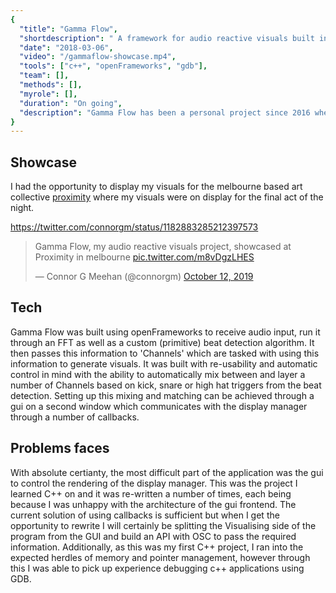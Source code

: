```yaml
---
{
  "title": "Gamma Flow",
  "shortdescription": " A framework for audio reactive visuals built in openFrameworks.",
  "date": "2018-03-06",
  "video": "/gammaflow-showcase.mp4",
  "tools": ["c++", "openFrameworks", "gdb"],
  "team": [],
  "methods": [],
  "myrole": [],
  "duration": "On going",
  "description": "Gamma Flow has been a personal project since 2016 when I took Interactive Media at The University of Technology Sydney.  It was here I learned about creative coding through processing and I've been inspired to move into the field ever since.  I've always had a strong connection to music and imagined shapes and scenes when listening to music and I wanted to explore that by producing a program that communicated these scenes."
}
---
```


## Showcase

I had the opportunity to display my visuals for the melbourne based art collective [proximity](https://www.instagram.com/p_r_x_y/) where my visuals were on display for the final act of the night.  

https://twitter.com/connorgm/status/1182883285212397573

<blockquote class="twitter-tweet" data-lang="en"><p lang="en" dir="ltr">Gamma Flow, my audio reactive visuals project, showcased at Proximity in melbourne <a href="https://t.co/m8vDgzLHES">pic.twitter.com/m8vDgzLHES</a></p>&mdash; Connor G Meehan (@connorgm) <a href="https://twitter.com/connorgm/status/1182883285212397573?ref_src=twsrc%5Etfw">October 12, 2019</a></blockquote>
<script async src="https://platform.twitter.com/widgets.js" charset="utf-8"></script>


## Tech

Gamma Flow was built using openFrameworks to receive audio input, run it through an FFT as well as a custom (primitive) beat detection algorithm.  It then passes this information to 'Channels' which are tasked with using this information to generate visuals.  It was built with re-usability and automatic control in mind with the ability to automatically mix between and layer a number of Channels based on kick, snare or high hat triggers from the beat detection.  Setting up this mixing and matching can be achieved through a gui on a second window which communicates with the display manager through a number of callbacks.

## Problems faces

With absolute certianty, the most difficult part of the application was the gui to control the rendering of the display manager.  This was the project I learned C++ on and it was re-written a number of times, each being because I was unhappy with the architecture of the gui frontend.  The current solution of using callbacks is sufficient but when I get the opportunity to rewrite I will certainly be splitting the Visualising side of the program from the GUI and build an API with OSC to pass the required information.
Additionally, as this was my first C++ project, I ran into the expected herdles of memory and pointer management, however through this I was able to pick up experience debugging c++ applications using GDB.